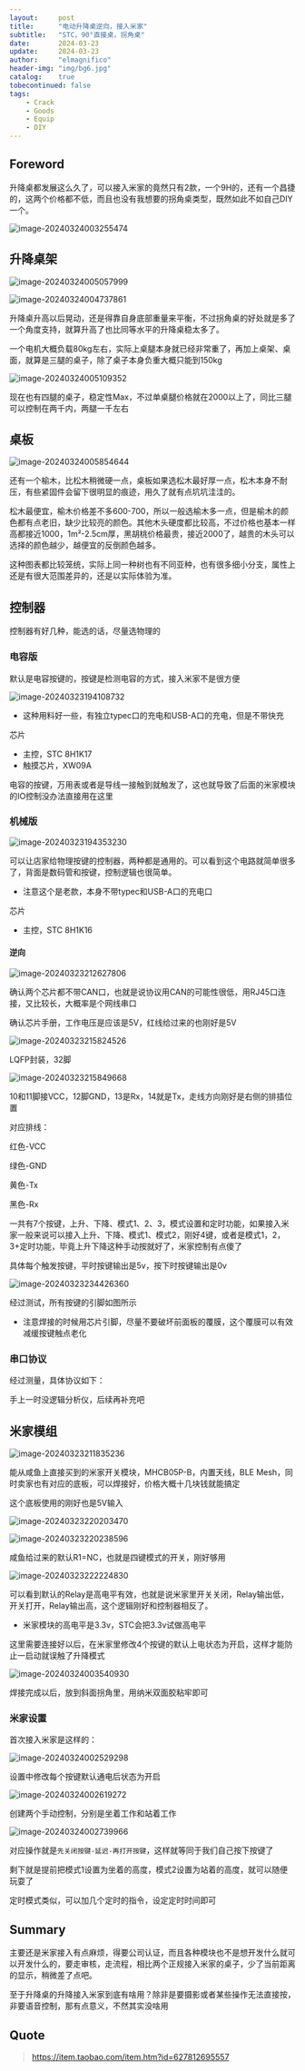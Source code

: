 ```yaml
---
layout:     post
title:      "电动升降桌逆向，接入米家"
subtitle:   "STC，90°直接桌，拐角桌"
date:       2024-03-23
update:     2024-03-23
author:     "elmagnifico"
header-img: "img/bg6.jpg"
catalog:    true
tobecontinued: false
tags:
    - Crack
    - Goods
    - Equip
    - DIY
---
```


## Foreword

升降桌都发展这么久了，可以接入米家的竟然只有2款，一个9H的，还有一个昌捷的，这两个价格都不低，而且也没有我想要的拐角桌类型，既然如此不如自己DIY一个。

![image-20240324003255474](https://img.elmagnifico.tech/static/upload/elmagnifico/202403240032574.png)



## 升降桌架

![image-20240324005057999](https://img.elmagnifico.tech/static/upload/elmagnifico/202403240050041.png)

![image-20240324004737861](https://img.elmagnifico.tech/static/upload/elmagnifico/202403240047901.png)

升降桌升高以后晃动，还是得靠自身底部重量来平衡，不过拐角桌的好处就是多了一个角度支持，就算升高了也比同等水平的升降桌稳太多了。

一个电机大概负载80kg左右，实际上桌腿本身就已经非常重了，再加上桌架、桌面，就算是三腿的桌子，除了桌子本身负重大概只能到150kg

![image-20240324005109352](https://img.elmagnifico.tech/static/upload/elmagnifico/202403240051405.png)

现在也有四腿的桌子，稳定性Max，不过单桌腿价格就在2000以上了，同比三腿可以控制在两千内，两腿一千左右



## 桌板

![image-20240324005854644](https://img.elmagnifico.tech/static/upload/elmagnifico/202403240058797.png)

还有一个榆木，比松木稍微硬一点，桌板如果选松木最好厚一点，松木本身不耐压，有些紧固件会留下很明显的痕迹，用久了就有点坑坑洼洼的。

松木最便宜，榆木价格差不多600-700，所以一般选榆木多一点，但是榆木的颜色都有点老旧，缺少比较亮的颜色。其他木头硬度都比较高，不过价格也基本一样高都接近1000，1m²-2.5cm厚，黑胡桃价格最贵，接近2000了，越贵的木头可以选择的颜色越少，越便宜的反倒颜色越多。

这种图表都比较笼统，实际上同一种树也有不同亚种，也有很多细小分支，属性上还是有很大范围差异的，还是以实际体验为准。



## 控制器

控制器有好几种，能选的话，尽量选物理的



### 电容版

默认是电容按键的，按键是检测电容的方式，接入米家不是很方便

![image-20240323194108732](https://img.elmagnifico.tech/static/upload/elmagnifico/202403231941806.png)

- 这种用料好一些，有独立typec口的充电和USB-A口的充电，但是不带快充



芯片

- 主控，STC 8H1K17
- 触摸芯片，XW09A



电容的按键，万用表或者是导线一接触到就触发了，这也就导致了后面的米家模块的IO控制没办法直接用在这里



### 机械版

![image-20240323194353230](https://img.elmagnifico.tech/static/upload/elmagnifico/202403231943411.png)

可以让店家给物理按键的控制器，两种都是通用的。可以看到这个电路就简单很多了，背面是数码管和按键，控制逻辑也很简单。

- 注意这个是老款，本身不带typec和USB-A口的充电口



芯片

- 主控，STC 8H1K16



#### 逆向

![image-20240323212627806](https://img.elmagnifico.tech/static/upload/elmagnifico/202403232126939.png)

确认两个芯片都不带CAN口，也就是说协议用CAN的可能性很低，用RJ45口连接，又比较长，大概率是个网线串口



确认芯片手册，工作电压是应该是5V，红线给过来的也刚好是5V

![image-20240323215824526](https://img.elmagnifico.tech/static/upload/elmagnifico/202403232158905.png)

LQFP封装，32脚

![image-20240323215849668](https://img.elmagnifico.tech/static/upload/elmagnifico/202403232158698.png)

10和11脚接VCC，12脚GND，13是Rx，14就是Tx，走线方向刚好是右侧的排插位置



对应排线：

红色-VCC

绿色-GND

黄色-Tx

黑色-Rx



一共有7个按键，上升、下降、模式1、2、3，模式设置和定时功能，如果接入米家一般来说可以接入上升、下降、模式1、模式2，刚好4键，或者是模式1，2，3+定时功能，毕竟上升下降这种手动按就好了，米家控制有点傻了

具体每个触发按键，平时按键输出是5v，按下时按键输出是0v

![image-20240323234426360](https://img.elmagnifico.tech/static/upload/elmagnifico/202403232344906.png)

经过测试，所有按键的引脚如图所示

- 注意焊接的时候用芯片引脚，尽量不要破坏前面板的覆膜，这个覆膜可以有效减缓按键触点老化



### 串口协议

经过测量，具体协议如下：

手上一时没逻辑分析仪，后续再补充吧





## 米家模组

![image-20240323211835236](https://img.elmagnifico.tech/static/upload/elmagnifico/202403232118271.png)

能从咸鱼上直接买到的米家开关模块，MHCB05P-B，内置天线，BLE Mesh，同时卖家也有对应的底板，可以焊接好，价格大概十几块钱就能搞定

这个底板使用的刚好也是5V输入

![image-20240323220203470](https://img.elmagnifico.tech/static/upload/elmagnifico/202403232202626.png)



![image-20240323220238596](https://img.elmagnifico.tech/static/upload/elmagnifico/202403232202629.png)

咸鱼给过来的默认R1=NC，也就是四键模式的开关，刚好够用

![image-20240323222224830](https://img.elmagnifico.tech/static/upload/elmagnifico/202403232222864.png)

可以看到默认的Relay是高电平有效，也就是说米家里开关关闭，Relay输出低，开关打开，Relay输出高，这个逻辑刚好和控制器相反了。

- 米家模块的高电平是3.3v，STC会把3.3v试做高电平

这里需要连接好以后，在米家里修改4个按键的默认上电状态为开启，这样才能防止一启动就误触了升降模式



![image-20240324003540930](https://img.elmagnifico.tech/static/upload/elmagnifico/202403240035036.png)

焊接完成以后，放到斜面拐角里，用纳米双面胶粘牢即可



### 米家设置

首次接入米家是这样的：

![image-20240324002529298](https://img.elmagnifico.tech/static/upload/elmagnifico/202403240025335.png)

设置中修改每个按键默认通电后状态为开启

![image-20240324002619272](https://img.elmagnifico.tech/static/upload/elmagnifico/202403240026311.png)

创建两个手动控制，分别是坐着工作和站着工作

![image-20240324002739966](https://img.elmagnifico.tech/static/upload/elmagnifico/202403240027014.png)

对应操作就是`先关闭按键-延迟-再打开按键`，这样就等同于我们自己按下按键了

剩下就是提前把模式1设置为坐着的高度，模式2设置为站着的高度，就可以随便玩耍了

定时模式类似，可以加几个定时的指令，设定定时时间即可



## Summary

主要还是米家接入有点麻烦，得要公司认证，而且各种模块也不是想开发什么就可以开发什么的，要走审核，走流程，相比两个正规接入米家的桌子，少了当前距离的显示，稍微差了点吧。

至于升降桌的升降接入米家到底有啥用？除非是要摄影或者某些操作无法直接按，非要语音控制，那有点意义，不然其实没啥用



## Quote

> https://item.taobao.com/item.htm?id=627812695557

